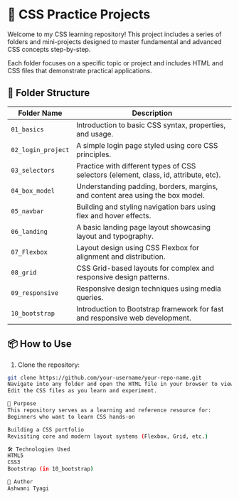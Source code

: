 # 🎨 CSS Practice Projects

Welcome to my CSS learning repository! This project includes a series of folders and mini-projects designed to master fundamental and advanced CSS concepts step-by-step.

Each folder focuses on a specific topic or project and includes HTML and CSS files that demonstrate practical applications.

## 📁 Folder Structure

| Folder Name        | Description |
|--------------------|-------------|
| `01_basics`        | Introduction to basic CSS syntax, properties, and usage. |
| `02_login_project` | A simple login page styled using core CSS principles. |
| `03_selectors`     | Practice with different types of CSS selectors (element, class, id, attribute, etc). |
| `04_box_model`     | Understanding padding, borders, margins, and content area using the box model. |
| `05_navbar`        | Building and styling navigation bars using flex and hover effects. |
| `06_landing`       | A basic landing page layout showcasing layout and typography. |
| `07_Flexbox`       | Layout design using CSS Flexbox for alignment and distribution. |
| `08_grid`          | CSS Grid-based layouts for complex and responsive design patterns. |
| `09_responsive`    | Responsive design techniques using media queries. |
| `10_bootstrap`     | Introduction to Bootstrap framework for fast and responsive web development. |

## 📦 How to Use

1. Clone the repository:

```bash
git clone https://github.com/your-username/your-repo-name.git
Navigate into any folder and open the HTML file in your browser to view the results.
Edit the CSS files as you learn and experiment.

🧠 Purpose
This repository serves as a learning and reference resource for:
Beginners who want to learn CSS hands-on

Building a CSS portfolio
Revisiting core and modern layout systems (Flexbox, Grid, etc.)

🛠️ Technologies Used
HTML5
CSS3
Bootstrap (in 10_bootstrap)

📝 Author
Ashwani Tyagi
